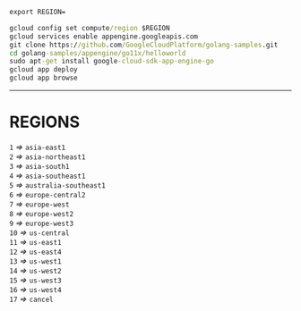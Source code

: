 ```cmd
export REGION=
```
```cmd
gcloud config set compute/region $REGION
gcloud services enable appengine.googleapis.com
git clone https://github.com/GoogleCloudPlatform/golang-samples.git
cd golang-samples/appengine/go11x/helloworld
sudo apt-get install google-cloud-sdk-app-engine-go
gcloud app deploy
gcloud app browse
```
____
# REGIONS
`1` *=>* `asia-east1`<br>
`2` *=>* `asia-northeast1`<br>
`3` *=>* `asia-south1`<br>
`4` *=>* `asia-southeast1`<br>
`5` *=>* `australia-southeast1`<br>
`6` *=>* `europe-central2`<br>
`7` *=>* `europe-west`<br>
`8` *=>* `europe-west2`<br>
`9` *=>* `europe-west3`<br>
`10` *=>* `us-central`<br>
`11` *=>* `us-east1`<br>
`12` *=>* `us-east4`<br>
`13` *=>* `us-west1`<br>
`14` *=>* `us-west2`<br>
`15` *=>* `us-west3`<br>
`16` *=>* `us-west4`<br>
`17` *=>* `cancel`
